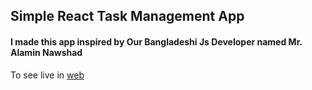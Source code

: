 ## Simple React Task Management App 

#### I made this app inspired by Our Bangladeshi Js Developer named Mr. Alamin Nawshad

To see live in [web](https://sad-nobel-77a68e.netlify.app/)

